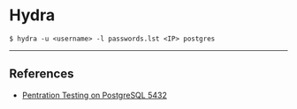 # Hydra

`$ hydra -u <username> -l passwords.lst <IP> postgres`

---
## References

- [Pentration Testing on PostgreSQL 5432](https://www.hackingarticles.in/penetration-testing-on-postgresql-5432/)